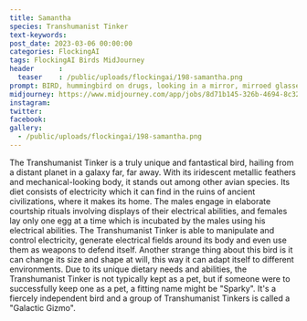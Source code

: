 ```yaml
---
title: Samantha
species: Transhumanist Tinker
text-keywords: 
post_date: 2023-03-06 00:00:00
categories: FlockingAI
tags: FlockingAI Birds MidJourney 
header      :
  teaser    : /public/uploads/flockingai/198-samantha.png
prompt: BIRD, hummingbird on drugs, looking in a mirror, mirroed glasses, exaggerate, transmetropolitan, transhumanist, gonzo
midjourney: https://www.midjourney.com/app/jobs/8d71b145-326b-4694-8c32-b2d1b5a6c76b
instagram: 
twitter: 
facebook: 
gallery: 
  - /public/uploads/flockingai/198-samantha.png
---
```


The Transhumanist Tinker is a truly unique and fantastical bird, hailing from a distant planet in a galaxy far, far away. With its iridescent metallic feathers and mechanical-looking body, it stands out among other avian species. Its diet consists of electricity which it can find in the ruins of ancient civilizations, where it makes its home. The males engage in elaborate courtship rituals involving displays of their electrical abilities, and females lay only one egg at a time which is incubated by the males using his electrical abilities. The Transhumanist Tinker is able to manipulate and control electricity, generate electrical fields around its body and even use them as weapons to defend itself. Another strange thing about this bird is it can change its size and shape at will, this way it can adapt itself to different environments. Due to its unique dietary needs and abilities, the Transhumanist Tinker is not typically kept as a pet, but if someone were to successfully keep one as a pet, a fitting name might be "Sparky". It's a fiercely independent bird and a group of Transhumanist Tinkers is called a "Galactic Gizmo".
